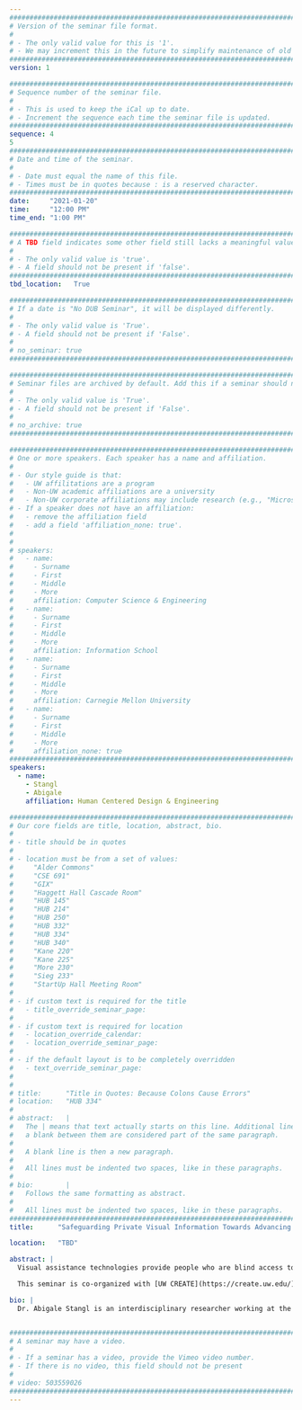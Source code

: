 ```yaml
---
################################################################################
# Version of the seminar file format.
#
# - The only valid value for this is '1'.
# - We may increment this in the future to simplify maintenance of old seminars.
################################################################################
version: 1

################################################################################
# Sequence number of the seminar file.
#
# - This is used to keep the iCal up to date.
# - Increment the sequence each time the seminar file is updated.
################################################################################
sequence: 4
5
################################################################################
# Date and time of the seminar.
#
# - Date must equal the name of this file.
# - Times must be in quotes because : is a reserved character.
################################################################################
date:     "2021-01-20"
time:     "12:00 PM"
time_end: "1:00 PM"

################################################################################
# A TBD field indicates some other field still lacks a meaningful value.
#
# - The only valid value is 'true'.
# - A field should not be present if 'false'.
################################################################################
tbd_location:   True

################################################################################
# If a date is "No DUB Seminar", it will be displayed differently.
#
# - The only valid value is 'True'.
# - A field should not be present if 'False'.
#
# no_seminar: true
################################################################################

################################################################################
# Seminar files are archived by default. Add this if a seminar should not be.
#
# - The only valid value is 'True'.
# - A field should not be present if 'False'.
#
# no_archive: true
################################################################################

################################################################################
# One or more speakers. Each speaker has a name and affiliation.
#
# - Our style guide is that:
#   - UW affilitations are a program
#   - Non-UW academic affiliations are a university
#   - Non-UW corporate affiliations may include research (e.g., "Microsoft Research")
# - If a speaker does not have an affiliation:
#   - remove the affiliation field
#   - add a field 'affiliation_none: true'.
#
#
# speakers:
#   - name: 
#     - Surname
#     - First
#     - Middle
#     - More
#     affiliation: Computer Science & Engineering 
#   - name: 
#     - Surname
#     - First
#     - Middle
#     - More
#     affiliation: Information School 
#   - name: 
#     - Surname
#     - First
#     - Middle
#     - More
#     affiliation: Carnegie Mellon University 
#   - name:
#     - Surname
#     - First
#     - Middle
#     - More
#     affiliation_none: true
################################################################################
speakers:
  - name: 
    - Stangl
    - Abigale
    affiliation: Human Centered Design & Engineering

################################################################################
# Our core fields are title, location, abstract, bio.
#
# - title should be in quotes
#
# - location must be from a set of values:
#     "Alder Commons"
#     "CSE 691"
#     "GIX"
#     "Haggett Hall Cascade Room"
#     "HUB 145"
#     "HUB 214"
#     "HUB 250"
#     "HUB 332"
#     "HUB 334"
#     "HUB 340"
#     "Kane 220"
#     "Kane 225"
#     "More 230"
#     "Sieg 233"
#     "StartUp Hall Meeting Room"
#
# - if custom text is required for the title
#   - title_override_seminar_page:
#
# - if custom text is required for location
#   - location_override_calendar:
#   - location_override_seminar_page:
#
# - if the default layout is to be completely overridden
#   - text_override_seminar_page:
#
#
# title:      "Title in Quotes: Because Colons Cause Errors"
# location:   "HUB 334"
#
# abstract:   |
#   The | means that text actually starts on this line. Additional lines without
#   a blank between them are considered part of the same paragraph.
#
#   A blank line is then a new paragraph.
#
#   All lines must be indented two spaces, like in these paragraphs.
#
# bio:        |
#   Follows the same formatting as abstract.
#
#   All lines must be indented two spaces, like in these paragraphs.
################################################################################
title:      "Safeguarding Private Visual Information Towards Advancing Technologies that Provide Visual Assistance"

location:   "TBD"

abstract: |
  Visual assistance technologies provide people who are blind access to visual information about their surroundings, enabling greater independence when shopping, cooking, reading mail, determining what to wear, and navigating.  All the while, people who use visual assistance technologies commonly share images and videos that contain private visual information, e.g. credit card numbers and medical information; roughly half of these disclosures arise because people make the trade-off to compromise their privacy to learn about the content depicted in their images. In other cases, private visual information is shared inadvertently because a person cannot independently inspect their photos for possible privacy leaks. In this talk, I will present my work focused on safeguarding the privacy of people who are blind in the context of visual assistance technologies and discuss the implications of this work for anybody who takes and share visual information. I will also situate my efforts to “Safeguard Private Visual Information”, as part of my efforts to develop accurate and context-aware image descriptions and to cultivate cultures of inclusive tactile media design and production.

  This seminar is co-organized with [UW CREATE](https://create.uw.edu/).

bio: |
  Dr. Abigale Stangl is an interdisciplinary researcher working at the intersection of accessibility and human-computer interaction. Her work is motivated by the goal of achieving fair information access and reducing the social and technical factors that exclude people with disabilities from developing critical media and information literacies. She achieves this by conducting ethnographic and participatory design research, and her work has contributed to the development of computer vision datasets, the design of multimodal interfaces, and visual and tactile literacy curricula. Dr. Stangl received her Ph.D. from the ATLAS Institute at the University of Colorado in 2019 (advised by Dr. Tom Yeh), has a Masters in Information Communication Technology, and a Bachelors of Environmental Design and Planning. She is the recipient of a Rotary International Ambassadorial Scholarship for her work at the intersection of architecture and social justice (2010), a Bullard Postdoctoral Fellowship from the School of Information at the University of Texas which supported her work with Dr. Danna Gurari (2019-2020), and a 2020 Computing Innovation Postdoctoral Fellowship from the Computing Research Association to work with Dr. Leah Findlater at the University of Washington.


################################################################################
# A seminar may have a video.
#
# - If a seminar has a video, provide the Vimeo video number.
# - If there is no video, this field should not be present
#
# video: 503559026
################################################################################
---
```

